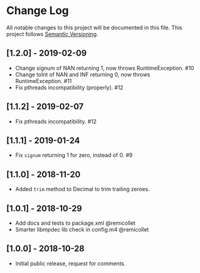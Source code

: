 # Change Log
All notable changes to this project will be documented in this file.
This project follows [Semantic Versioning](http://semver.org/).

## [1.2.0] - 2019-02-09
- Change signum of NAN returning 1, now throws RuntimeException. #10
- Change toInt of NAN and INF returning 0, now throws RuntimeException. #11
- Fix pthreads incompatibility (properly). #12

## [1.1.2] - 2019-02-07
- Fix pthreads incompatibility. #12

## [1.1.1] - 2019-01-24
- Fix `signum` returning 1 for zero, instead of 0. #9

## [1.1.0] - 2018-11-20
- Added `trim` method to Decimal to trim trailing zeroes.

## [1.0.1] - 2018-10-29
- Add docs and tests to package.xml @remicollet
- Smarter libmpdec lib check in config.m4 @remicollet

## [1.0.0] - 2018-10-28
- Initial public release, request for comments.
